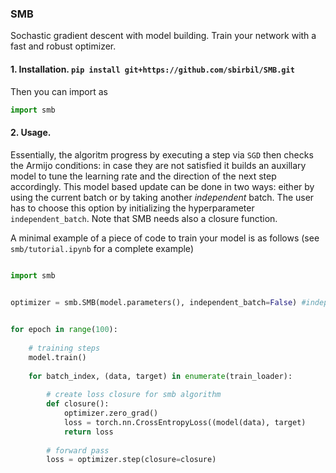 ### SMB

Sochastic gradient descent with model building. Train your network with a fast and robust optimizer. 

  
 
#### 1. Installation. `pip install git+https://github.com/sbirbil/SMB.git`

Then you can import as 
```python
import smb
```

#### 2. Usage. 
Essentially, the algoritm progress by executing a step via `SGD` then checks the Armijo conditions: in case they are not satisfied it builds an auxillary model to tune the learning rate and the direction of the next step accordingly. This model based update can be done in two ways: either by using the current batch or by taking another *independent* batch. The user has to choose this option by initializing the hyperparameter `independent_batch`. Note that SMB needs also a closure function.

A minimal example of a piece of code to train your model is as follows (see `smb/tutorial.ipynb` for a complete example)

```python

import smb

 
optimizer = smb.SMB(model.parameters(), independent_batch=False) #independent_batch=True for SMBi optimizer


for epoch in range(100):
    
    # training steps
    model.train()
    
    for batch_index, (data, target) in enumerate(train_loader):
            
        # create loss closure for smb algorithm
        def closure():
            optimizer.zero_grad()
            loss = torch.nn.CrossEntropyLoss((model(data), target)
            return loss
        
        # forward pass
        loss = optimizer.step(closure=closure)
```

